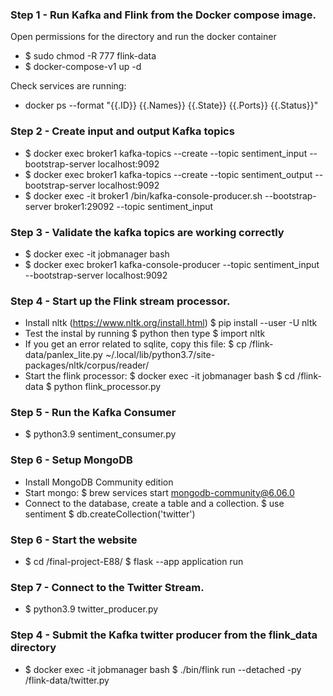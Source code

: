 ### Step 1 - Run Kafka and Flink from the Docker compose image.

Open permissions for the directory and run the docker container
- $ sudo chmod -R 777 flink-data
- $ docker-compose-v1 up -d

Check services are running:
- docker ps --format "{{.ID}} {{.Names}} {{.State}} {{.Ports}} {{.Status}}"

### Step 2 - Create input and output Kafka topics

- $ docker exec broker1 kafka-topics --create --topic sentiment_input --bootstrap-server localhost:9092
- $ docker exec broker1 kafka-topics --create --topic sentiment_output --bootstrap-server localhost:9092
- $ docker exec -it broker1 /bin/kafka-console-producer.sh --bootstrap-server broker1:29092 --topic sentiment_input

### Step 3 - Validate the kafka topics are working correctly

- $ docker exec -it jobmanager bash
- $ docker exec broker1 kafka-console-producer --topic sentiment_input --bootstrap-server localhost:9092

### Step 4 - Start up the Flink stream processor.
- Install nltk (https://www.nltk.org/install.html)
   $ pip install --user -U nltk 
- Test the instal by running $ python then type $ import nltk 
- If you get an error related to sqlite, copy this file:
   $ cp /flink-data/panlex_lite.py ~/.local/lib/python3.7/site-packages/nltk/corpus/reader/ 
- Start the flink processor:
   $ docker exec -it jobmanager bash $ cd /flink-data $ python flink_processor.py

### Step 5 - Run the Kafka Consumer

- $ python3.9 sentiment_consumer.py

### Step 6 - Setup MongoDB
- Install MongoDB Community edition 
- Start mongo:
$ brew services start mongodb-community@6.06.0
- Connect to the database, create a table and a collection.
$ use sentiment
$ db.createCollection('twitter')

### Step 6 - Start the website

- $ cd /final-project-E88/ $ flask --app application run

### Step 7 - Connect to the Twitter Stream.

- $ python3.9 twitter_producer.py

### Step 4 - Submit the Kafka twitter producer from the flink_data directory

- $ docker exec -it jobmanager bash $ ./bin/flink run --detached -py /flink-data/twitter.py